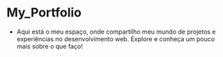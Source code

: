 # My_Portfolio
- Aqui está o meu espaço, onde compartilho meu mundo de projetos e experiências no desenvolvimento web. Explore e conheça um pouco mais sobre o que faço!

